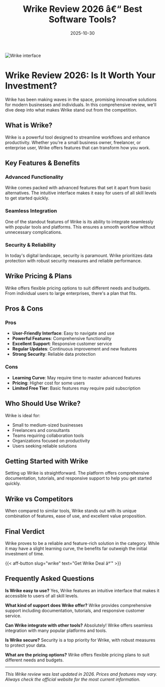 ﻿---
title: "Wrike Review 2026 â€“ Best Software Tools?"
date: 2025-10-30
draft: false
rating: 4.8
category: "Software Tools"
tags: ["software-tools", "review", "2026"]
description: "Comprehensive Wrike review 2026. Discover if this  tool is the best choice for your needs."
keywords: "wrike, Wrike, review, software tools, 2026, best software tools"
image: "https://images.unsplash.com/photo-1555949963-aa79dcee981c?w=800&h=400&fit=crop&crop=center"
---

![Wrike interface](https://images.unsplash.com/photo-1555949963-aa79dcee981c?w=800&h=400&fit=crop&crop=center)

# Wrike Review 2026: Is It Worth Your Investment?

Wrike has been making waves in the  space, promising innovative solutions for modern businesses and individuals. In this comprehensive review, we'll dive deep into what makes Wrike stand out from the competition.

## What is Wrike?

Wrike is a powerful  tool designed to streamline workflows and enhance productivity. Whether you're a small business owner, freelancer, or enterprise user, Wrike offers features that can transform how you work.

## Key Features & Benefits

### Advanced Functionality
Wrike comes packed with advanced features that set it apart from basic alternatives. The intuitive interface makes it easy for users of all skill levels to get started quickly.

### Seamless Integration
One of the standout features of Wrike is its ability to integrate seamlessly with popular tools and platforms. This ensures a smooth workflow without unnecessary complications.

### Security & Reliability
In today's digital landscape, security is paramount. Wrike prioritizes data protection with robust security measures and reliable performance.

## Wrike Pricing & Plans

Wrike offers flexible pricing options to suit different needs and budgets. From individual users to large enterprises, there's a plan that fits.

## Pros & Cons

### Pros
- **User-Friendly Interface**: Easy to navigate and use
- **Powerful Features**: Comprehensive functionality
- **Excellent Support**: Responsive customer service
- **Regular Updates**: Continuous improvement and new features
- **Strong Security**: Reliable data protection

### Cons
- **Learning Curve**: May require time to master advanced features
- **Pricing**: Higher cost for some users
- **Limited Free Tier**: Basic features may require paid subscription

## Who Should Use Wrike?

Wrike is ideal for:
- Small to medium-sized businesses
- Freelancers and consultants
- Teams requiring collaboration tools
- Organizations focused on productivity
- Users seeking reliable  solutions

## Getting Started with Wrike

Setting up Wrike is straightforward. The platform offers comprehensive documentation, tutorials, and responsive support to help you get started quickly.

## Wrike vs Competitors

When compared to similar tools, Wrike stands out with its unique combination of features, ease of use, and excellent value proposition.

## Final Verdict

Wrike proves to be a reliable and feature-rich solution in the  category. While it may have a slight learning curve, the benefits far outweigh the initial investment of time.

{{< aff-button slug="wrike" text="Get Wrike Deal â†’" >}}

## Frequently Asked Questions

**Is Wrike easy to use?**
Yes, Wrike features an intuitive interface that makes it accessible to users of all skill levels.

**What kind of support does Wrike offer?**
Wrike provides comprehensive support including documentation, tutorials, and responsive customer service.

**Can Wrike integrate with other tools?**
Absolutely! Wrike offers seamless integration with many popular platforms and tools.

**Is Wrike secure?**
Security is a top priority for Wrike, with robust measures to protect your data.

**What are the pricing options?**
Wrike offers flexible pricing plans to suit different needs and budgets.

---

*This Wrike review was last updated in 2026. Prices and features may vary. Always check the official website for the most current information.*
